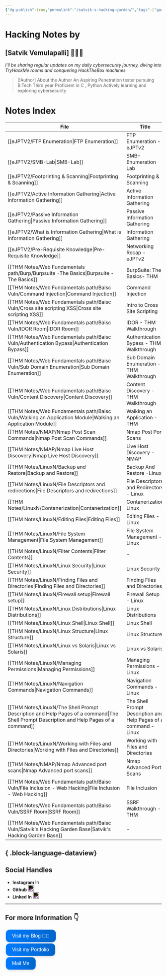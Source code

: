 ```yaml
---
{"dg-publish":true,"permalink":"/satvik-s-hacking-garden/","tags":["gardenEntry"]}
---
```


# Hacking Notes by
## [Satvik Vemulapalli] 💌🧑‍💻

*I'll be sharing regular updates on my daily cybersecurity journey, diving into TryHackMe rooms and conquering HackTheBox machines*


> [!Author] About the Author
> An Aspiring Penetration tester pursuing B.Tech Third year
> Proficient in C , Python 
> Actively learning and exploring cybersecurity
> 
# Notes Index

| File                                                                                                                                       | Title                                                            |
| ------------------------------------------------------------------------------------------------------------------------------------------ | ---------------------------------------------------------------- |
| [[eJPTV2/FTP Enumeration\|FTP Enumeration]]                                                                                             | FTP Enumeration - eJPTv2                                         |
| [[eJPTV2/SMB-Lab\|SMB-Lab]]                                                                                                             | SMB-Enumeration Lab                                              |
| [[eJPTV2/Footprinting & Scanning\|Footprinting & Scanning]]                                                                             | Footprinting & Scanning                                          |
| [[eJPTV2/Active Information Gathering\|Active Information Gathering]]                                                                   | Active Information Gathering                                     |
| [[eJPTV2/Passive Information Gathering\|Passive Information Gathering]]                                                                 | Passive Information Gathering                                    |
| [[eJPTV2/What is Information Gathering\|What is Information Gathering]]                                                                 | Information Gathering                                            |
| [[eJPTV2/Pre-Requisite Knowledge\|Pre-Requisite Knowledge]]                                                                             | Networking Recap - eJPTv2                                        |
| [[THM Notes/Web Fundamentals path/Burp/Burpsuite -The Basics\|Burpsuite -The Basics]]                                                   | BurpSuite: The Basics- THM                                       |
| [[THM Notes/Web Fundamentals path/Baisc Vuln/Command Injection\|Command Injection]]                                                     | Command Injection                                                |
| [[THM Notes/Web Fundamentals path/Baisc Vuln/Cross site scripting XSS\|Cross site scripting XSS]]                                       | Intro to Cross Site Scripting                                    |
| [[THM Notes/Web Fundamentals path/Baisc Vuln/IDOR Room\|IDOR Room]]                                                                     | IDOR - THM Walkthrough                                           |
| [[THM Notes/Web Fundamentals path/Baisc Vuln/Authentication Bypass\|Authentication Bypass]]                                             | Authentication Bypass - THM Walkthrough                          |
| [[THM Notes/Web Fundamentals path/Baisc Vuln/Sub Domain Enumeration\|Sub Domain Enumeration]]                                           | Sub Domain Enumeration - THM Walkthrough                         |
| [[THM Notes/Web Fundamentals path/Baisc Vuln/Content Discovery\|Content Discovery]]                                                     | Content Discovery - THM Walkthrough                              |
| [[THM Notes/Web Fundamentals path/Baisc Vuln/Walking an Application Module\|Walking an Application Module]]                             | Walking an Application - THM                                     |
| [[THM Notes/NMAP/Nmap Post Scan Commands\|Nmap Post Scan Commands]]                                                                     | Nmap Post Port Scans                                             |
| [[THM Notes/NMAP/Nmap Live Host Discovery\|Nmap Live Host Discovery]]                                                                   | Live Host Discovery - NMAP                                       |
| [[THM Notes/LinuxN/Backup and Restore\|Backup and Restore]]                                                                             | Backup And Restore -Linux                                        |
| [[THM Notes/LinuxN/File Descriptors and redirections\|File Descriptors and redirections]]                                               | File Descriptors and Redirectors - Linux                         |
| [[THM Notes/LinuxN/Contanerization\|Contanerization]]                                                                                   | Contanerization Linux                                            |
| [[THM Notes/LinuxN/Editing Files\|Editing Files]]                                                                                       | Editing Files - Linux                                            |
| [[THM Notes/LinuxN/File System Management\|File System Management]]                                                                     | File System Management - Linux                                   |
| [[THM Notes/LinuxN/Filter Contents\|Filter Contents]]                                                                                   | \-                                                               |
| [[THM Notes/LinuxN/Linux Security\|Linux Security]]                                                                                     | Linux Security                                                   |
| [[THM Notes/LinuxN/Finding Files and Directories\|Finding Files and Directories]]                                                       | Finding Files and Directories                                    |
| [[THM Notes/LinuxN/Firewall setup\|Firewall setup]]                                                                                     | Firewall Setup - Linux                                           |
| [[THM Notes/LinuxN/Linux Distributions\|Linux Distributions]]                                                                           | Linux Distributions                                              |
| [[THM Notes/LinuxN/Linux Shell\|Linux Shell]]                                                                                           | Linux Shell                                                      |
| [[THM Notes/LinuxN/Linux Structure\|Linux Structure]]                                                                                   | Linux Structure                                                  |
| [[THM Notes/LinuxN/Linux vs Solaris\|Linux vs Solaris]]                                                                                 | Linux vs Solaris                                                 |
| [[THM Notes/LinuxN/Managing Permissions\|Managing Permissions]]                                                                         | Managing Permissions - Linux                                     |
| [[THM Notes/LinuxN/Navigation Commands\|Navigation Commands]]                                                                           | Navigation Commands - Linux                                      |
| [[THM Notes/LinuxN/The Shell Prompt Description and Help Pages of a command\|The Shell Prompt Description and Help Pages of a command]] | The Shell Prompt Description and Help Pages of a command - Linux |
| [[THM Notes/LinuxN/Working with Files and Directories\|Working with Files and Directories]]                                             | Working with Files and Directories                               |
| [[THM Notes/NMAP/Nmap Advanced port scans\|Nmap Advanced port scans]]                                                                   | Nmap Advanced Port Scans                                         |
| [[THM Notes/Web Fundamentals path/Baisc Vuln/File Inclusion - Web Hacking\|File Inclusion - Web Hacking]]                               | File Inclusion                                                   |
| [[THM Notes/Web Fundamentals path/Baisc Vuln/SSRF Room\|SSRF Room]]                                                                     | SSRF Walkthrough - THM                                           |
| [[THM Notes/Web Fundamentals path/Baisc Vuln/Satvik's Hacking Garden Base\|Satvik's Hacking Garden Base]]                               | \-                                                               |

{ .block-language-dataview}
--------------------------------------------------
## Social Handles

- **Instagram**  [<img src="https://upload.wikimedia.org/wikipedia/commons/a/a5/Instagram_icon.png" alt="Instagram" width="15"/>](https://www.instagram.com/satvikshetty.v)
- **Github** [<img src="https://upload.wikimedia.org/wikipedia/commons/9/91/Octicons-mark-github.svg" alt="GitHub" width="20" style="filter: invert(100%)"/>](https://github.com/satvik-vs)
- **Linked In** [<img src="https://upload.wikimedia.org/wikipedia/commons/c/ca/LinkedIn_logo_initials.png" alt="LinkedIn" width="20" style="filter: invert(100%)"/>](https://www.linkedin.com/in/yourprofile)
--------------------------------------------------------------------------
## For more Information 👇

<a href="https://blog.satvik.live" style="text-decoration:none;">
  <button style="
    background: linear-gradient(90deg, rgba(0,123,255,1) 0%, rgba(0,102,204,1) 100%);
    border: none; /* Remove borders */
    color: white; /* White text */
    padding: 10px 20px; /* Some padding */
    text-align: center; /* Centered text */
    text-decoration: none; /* Remove underline */
    display: flex; /* Use flexbox */
    align-items: center; /* Center items vertically */
    justify-content: center; /* Center items horizontally */
    font-size: 16px; /* Increase font size */
    margin: 4px 2px; /* Add some margin */
    cursor: pointer; /* Add a pointer on hover */
    border-radius: 12px; /* Rounded corners */
    box-shadow: 0 4px 6px rgba(0, 0, 0, 0.1); /* Add shadow */
    transition: transform 0.2s; /* Animation for hover effect */
    height: 40px; /* Fixed height for better alignment */
  " onmouseover="this.style.transform='scale(1.05)';" onmouseout="this.style.transform='scale(1.0)';">
    Visit my Blog 🧑‍💻
  </button>
</a>
<a href="https://satvik.live" style="text-decoration:none;">
  <button style="
    background: linear-gradient(90deg, rgba(0,123,255,1) 0%, rgba(0,102,204,1) 100%);
    border: none; /* Remove borders */
    color: white; /* White text */
    padding: 10px 20px; /* Some padding */
    text-align: center; /* Centered text */
    text-decoration: none; /* Remove underline */
    display: flex; /* Use flexbox */
    align-items: center; /* Center items vertically */
    justify-content: center; /* Center items horizontally */
    font-size: 16px; /* Increase font size */
    margin: 4px 2px; /* Add some margin */
    cursor: pointer; /* Add a pointer on hover */
    border-radius: 12px; /* Rounded corners */
    box-shadow: 0 4px 6px rgba(0, 0, 0, 0.1); /* Add shadow */
    transition: transform 0.2s; /* Animation for hover effect */
    height: 40px; /* Fixed height for better alignment */
  " onmouseover="this.style.transform='scale(1.05)';" onmouseout="this.style.transform='scale(1.0)';">
     Visit my Portfolio
  </button>
</a>
<a href="mailto:contact@satvik.live" style="text-decoration:none;">
  <button style="
    background: linear-gradient(90deg, rgba(0,123,255,1) 0%, rgba(0,102,204,1) 100%);
    border: none; /* Remove borders */
    color: white; /* White text */
    padding: 10px 20px; /* Some padding */
    text-align: center; /* Centered text */
    text-decoration: none; /* Remove underline */
    display: flex; /* Use flexbox */
    align-items: center; /* Center items vertically */
    justify-content: center; /* Center items horizontally */
    font-size: 16px; /* Increase font size */
    margin: 4px 2px; /* Add some margin */
    cursor: pointer; /* Add a pointer on hover */
    border-radius: 12px; /* Rounded corners */
    box-shadow: 0 4px 6px rgba(0, 0, 0, 0.1); /* Add shadow */
    transition: transform 0.2s; /* Animation for hover effect */
    height: 40px; /* Fixed height for better alignment */
  " onmouseover="this.style.transform='scale(1.05)';" onmouseout="this.style.transform='scale(1.0)';">
    Mail Me
  </button>
</a>